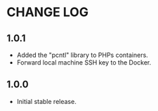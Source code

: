 # CHANGE LOG

## 1.0.1

- Added the "pcntl" library to PHPs containers.
- Forward local machine SSH key to the Docker.

## 1.0.0

- Initial stable release.